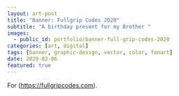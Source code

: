 ```yaml
---
layout: art-post
title: "Banner: Fullgrip Codes 2020"
subtitle: "A birthday present for my Brother "
images:
  - public_id: portfolio/banner-full-grip-codes-2020
categories: [art, digital]
tags: [banner, graphic-design, vector, color, fanart]
date: 2020-02-06
featured: true
---
```

For (https://fullgripcodes.com).